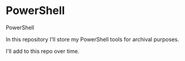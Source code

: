 # PowerShell
PowerShell

In this repository I'll store my PowerShell tools for archival purposes.

I'll add to this repo over time.